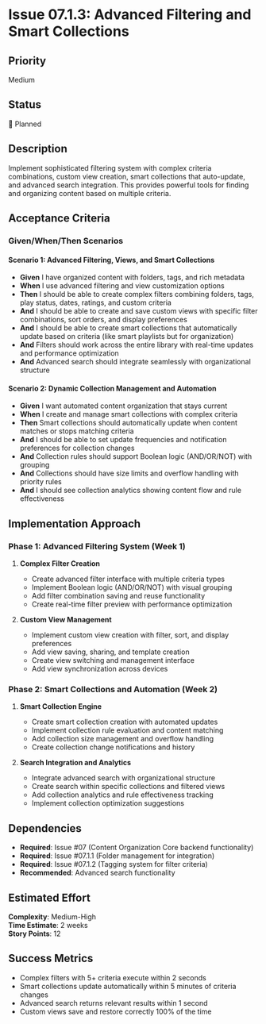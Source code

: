 # Issue 07.1.3: Advanced Filtering and Smart Collections

## Priority
Medium

## Status
🔄 Planned

## Description
Implement sophisticated filtering system with complex criteria combinations, custom view creation, smart collections that auto-update, and advanced search integration. This provides powerful tools for finding and organizing content based on multiple criteria.

## Acceptance Criteria

### Given/When/Then Scenarios

#### Scenario 1: Advanced Filtering, Views, and Smart Collections
- **Given** I have organized content with folders, tags, and rich metadata
- **When** I use advanced filtering and view customization options
- **Then** I should be able to create complex filters combining folders, tags, play status, dates, ratings, and custom criteria
- **And** I should be able to create and save custom views with specific filter combinations, sort orders, and display preferences
- **And** I should be able to create smart collections that automatically update based on criteria (like smart playlists but for organization)
- **And** Filters should work across the entire library with real-time updates and performance optimization
- **And** Advanced search should integrate seamlessly with organizational structure

#### Scenario 2: Dynamic Collection Management and Automation
- **Given** I want automated content organization that stays current
- **When** I create and manage smart collections with complex criteria
- **Then** Smart collections should automatically update when content matches or stops matching criteria
- **And** I should be able to set update frequencies and notification preferences for collection changes
- **And** Collection rules should support Boolean logic (AND/OR/NOT) with grouping
- **And** Collections should have size limits and overflow handling with priority rules
- **And** I should see collection analytics showing content flow and rule effectiveness

## Implementation Approach

### Phase 1: Advanced Filtering System (Week 1)
1. **Complex Filter Creation**
   - Create advanced filter interface with multiple criteria types
   - Implement Boolean logic (AND/OR/NOT) with visual grouping
   - Add filter combination saving and reuse functionality
   - Create real-time filter preview with performance optimization

2. **Custom View Management**
   - Implement custom view creation with filter, sort, and display preferences
   - Add view saving, sharing, and template creation
   - Create view switching and management interface
   - Add view synchronization across devices

### Phase 2: Smart Collections and Automation (Week 2)
1. **Smart Collection Engine**
   - Create smart collection creation with automated updates
   - Implement collection rule evaluation and content matching
   - Add collection size management and overflow handling
   - Create collection change notifications and history

2. **Search Integration and Analytics**
   - Integrate advanced search with organizational structure
   - Create search within specific collections and filtered views
   - Add collection analytics and rule effectiveness tracking
   - Implement collection optimization suggestions

## Dependencies
- **Required**: Issue #07 (Content Organization Core backend functionality)
- **Required**: Issue #07.1.1 (Folder management for integration)
- **Required**: Issue #07.1.2 (Tagging system for filter criteria)
- **Recommended**: Advanced search functionality

## Estimated Effort
**Complexity**: Medium-High  
**Time Estimate**: 2 weeks  
**Story Points**: 12

## Success Metrics
- Complex filters with 5+ criteria execute within 2 seconds
- Smart collections update automatically within 5 minutes of criteria changes
- Advanced search returns relevant results within 1 second
- Custom views save and restore correctly 100% of the time